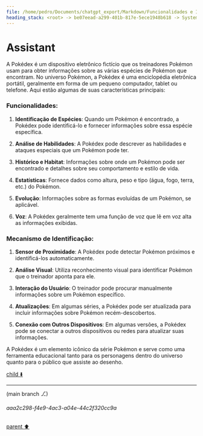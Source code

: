 ```yaml
---
file: /home/pedro/Documents/chatgpt_export/Markdown/Funcionalidades e Identificação da Pokédex.md
heading_stack: <root> -> be07eead-a299-401b-817e-5ece1948b618 -> System -> 3af9a3e3-5be0-40dc-aaeb-a24a754271bf -> System -> aaa28490-55a2-4fc0-8826-683366892eb2 -> User -> bd43909a-f565-4e70-b778-e96174dd6982 -> Assistant
---
```

# Assistant

A Pokédex é um dispositivo eletrônico fictício que os treinadores Pokémon usam para obter informações sobre as várias espécies de Pokémon que encontram. No universo Pokémon, a Pokédex é uma enciclopédia eletrônica portátil, geralmente em forma de um pequeno computador, tablet ou telefone. Aqui estão algumas de suas características principais:

### Funcionalidades:

1. **Identificação de Espécies**: Quando um Pokémon é encontrado, a Pokédex pode identificá-lo e fornecer informações sobre essa espécie específica.
  
2. **Análise de Habilidades**: A Pokédex pode descrever as habilidades e ataques especiais que um Pokémon pode ter.

3. **Histórico e Habitat**: Informações sobre onde um Pokémon pode ser encontrado e detalhes sobre seu comportamento e estilo de vida.

4. **Estatísticas**: Fornece dados como altura, peso e tipo (água, fogo, terra, etc.) do Pokémon.

5. **Evolução**: Informações sobre as formas evoluídas de um Pokémon, se aplicável.

6. **Voz**: A Pokédex geralmente tem uma função de voz que lê em voz alta as informações exibidas.

### Mecanismo de Identificação:

1. **Sensor de Proximidade**: A Pokédex pode detectar Pokémon próximos e identificá-los automaticamente.

2. **Análise Visual**: Utiliza reconhecimento visual para identificar Pokémon que o treinador aponta para ele.

3. **Interação do Usuário**: O treinador pode procurar manualmente informações sobre um Pokémon específico.

4. **Atualizações**: Em algumas séries, a Pokédex pode ser atualizada para incluir informações sobre Pokémon recém-descobertos.

5. **Conexão com Outros Dispositivos**: Em algumas versões, a Pokédex pode se conectar a outros dispositivos ou redes para atualizar suas informações.

A Pokédex é um elemento icônico da série Pokémon e serve como uma ferramenta educacional tanto para os personagens dentro do universo quanto para o público que assiste ao desenho.

[child ⬇️](#aaa2c298-f4e9-4ac3-a04e-44c2f320cc9a)

---

(main branch ⎇)
###### aaa2c298-f4e9-4ac3-a04e-44c2f320cc9a
[parent ⬆️](#bd43909a-f565-4e70-b778-e96174dd6982)
